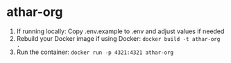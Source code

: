 # athar-org
1. If running locally: Copy .env.example to .env and adjust values if needed
2. Rebuild your Docker image if using Docker: `docker build -t athar-org .`
3. Run the container: `docker run -p 4321:4321 athar-org`
